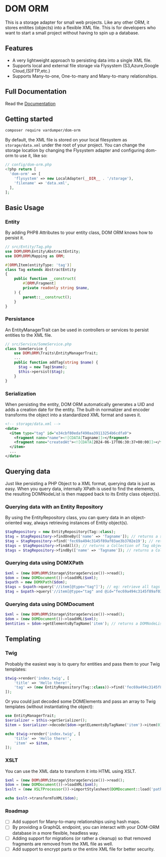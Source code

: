 # DOM ORM

This is a storage adapter for small web projects. Like any other ORM, it stores enitites (objects) into a flexible XML file. This is for developers who want to start a small project without having to spin up a database.

## Features

- A very lightweight approach to persisting data into a single XML file.
- Supports local and external file storage via Flysystem (S3,Azure,Google Cloud,(S)FTP,etc.)
- Supports Many-to-one, One-to-many and Many-to-many relationships.

## Full Documentation

Read the [Documentation](https://linktodocumentation)

## Getting started

```bash
composer require vardumper/dom-orm
```

By default, the XML file is stored on your local filesystem as `storage/data.xml` under the root of your project.
You can change the storage location by changing the Flysystem adapter and configuring dom-orm to use it, like so:

```php
// config/dom-orm.php
<?php return [
  'dom-orm' => [
    'flysystem' => new LocalAdapter(__DIR__ . '/storage'),
    'filename' => 'data.xml',
  ],
];
```

## Basic Usage

### Entity
By adding PHP8 Attributes to your entity class, DOM ORM knows how to persist it.

```php
// src/Entity/Tag.php
use DOM\ORM\Entity\AbstractEntity;
use DOM\ORM\Mapping as ORM;

#[ORM\Item(entityType: 'tag')]
class Tag extends AbstractEntity
{
    public function __construct(
        #[ORM\Fragment]
        private readonly string $name,
    ) {
        parent::__construct();
    }
}
```

### Persistance

An EntityManagerTrait can be used in controllers or services to persist entities to the XML file.
```php
// src/Service/SomeService.php
class SomeService {
    use DOM\ORM\Traits\EntityManagerTrait;
    ...
    public function addTag(string $name) {
      $tag = new Tag($name);
      $this->persist($tag);
    }
}
```

### Serialization

When persisting the entity, DOM ORM automatically generates a UID and adds a creation date for the entity.
The built-in normalizer and encoder transforms the object into a standardized XML format and saves it.

```xml
<!-- storage/data.xml -->
<data>
  <item type="tag" id="e34cbf80edaf490aa39113254b6cdfa9">
    <fragment name="name"><![CDATA[Tagname]]></fragment>
    <fragment name="createdAt"><![CDATA[2024-06-17T06:30:37+00:00]]></fragment>
  </item>
  ...
</data>
```

## Querying data

Just like persisting a PHP Object to a XML format, querying data is just as easy.
When you query data, internally XPath is used to find the elements, the resulting DOMNodeList is then mapped back to its Entity class object(s).

### Querying data with an Entity Repository

By using the EntityRepository class, you can query data in an object-oriented way, always retrieving instances of Entity object(s).
```php
$tagRepository = new EntityRepository(Tag::class);
$tag = $tagRepository->findOneBy(['name' => 'Tagname']); // returns a single Tag object
$tag = $tagRepository->find('fec69a494c3145f89af03ae3b3702e19'); // return a single Tag object
$tags = $tagRepository->findAll(); // returns a Collection of Tag objects
$tags = $tagRepository->findBy(['name' => 'Tagname']); // returns a Collection of Tag objects
```

### Querying data using DOMXPath

```php
$xml = (new DOM\ORM\Storage\StorageService())->read();
$dom = (new DOMDocument())->loadXML($xml);
$xpath = new DOMXPath($dom);
$tags = $xpath->query('//item[@type="tag"]'); // eg: retrieve all tags at any depth
$tag = $xpath->query('//item[@type="tag" and @id="fec69a494c3145f89af03ae3b3702e19"]'); // eg: retrieve a single tag with a specific ID
```

### Querying data using DOMDocument

```php
$xml = (new DOM\ORM\Storage\StorageService())->read();
$dom = (new DOMDocument())->loadXML($xml);
$entities = $dom->getElementsByTagName('item'); // returns a DOMNodeList of all entities
```

## Templating

### Twig
Probably the easiest way is to query for entities and pass them to your Twig templates:
```php
$twig->render('index.twig', [
    'title' => 'Hello there!',
    'tag' => (new EntityRepository(Tag::class))->find('fec69a494c3145f89af03ae3b3702e19'),
]);
```

Or you could just decoded some DOMElements and pass an array to Twig templates (without instantiating the object):
```php
use EntityManagerTrait;
$serializer = $this->getSerializer();
$item = $serializer->decode($dom->getELementsByTagName('item')->item(0)); // example: decode the first item into an array

echo $twig->render('index.twig', [
    'title' => 'Hello there!',
    'item' => $item,
]);
```

### XSLT
You can use the XML data to transform it into HTML using XSLT.
```php
$xml = (new DOM\ORM\Storage\StorageService())->read();
$dom = (new DOMDocument())->loadXML($xml);
$xslt = (new XSLTProcessor())->importStylesheet(DOMDocument::load('path/to/stylesheet.xsl'));

echo $xslt->transformToXML($dom);
```

### Roadmap

- [ ] Add support for Many-to-many relationships using hash maps.
- [ ] By providing a GraphQL endpoint, you can interact with your DOM-ORM database in a more flexible, headless way.
- [ ] Adding support for migrations (or rather a cleanup) so that removed fragments are removed from the XML file as well.
- [ ] Add support to encrypt parts or the entire XML file for better security.
